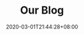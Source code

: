 ---
title: "Our Blog"
date: 2020-03-01T21:44:28+08:00
draft: false

# meta description
description: "Our motto is: Do More. Here you learn how to do just that."

# type
type : "blog"
---